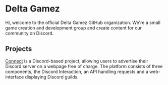 
# Delta Gamez
Hi, welcome to the official Delta Gamez GitHub organization. 
We're a small game creation and development group and create content for our community on Discord. 

## Projects
[Connect](https://github.com/Delta-Gamez/Connect) is a Discord-based project, allowing users to advertise their Discord server on a webpage free of charge. The platform consists of three components, the Discord Interaction, an API handling requests and a web-interface displaying Discord guilds. 


<!--

**Here are some ideas to get you started:**

🙋‍♀️ A short introduction - what is your organization all about?
🌈 Contribution guidelines - how can the community get involved?
👩‍💻 Useful resources - where can the community find your docs? Is there anything else the community should know?
🍿 Fun facts - what does your team eat for breakfast?
🧙 Remember, you can do mighty things with the power of [Markdown](https://docs.github.com/github/writing-on-github/getting-started-with-writing-and-formatting-on-github/basic-writing-and-formatting-syntax)
-->
